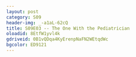 ```yaml
---
layout: post 
category: S09 
header-img: _-a1aL-62cQ 
title: S09E03 -- The One With the Pediatrician 
oloadid: 8EtfW1yvl4k 
gdriveid: 0B1vQDqa4KyErenpNaFN2WEtqdWc 
bgcolor: ED9121
--- 
```

<!--more--> 
